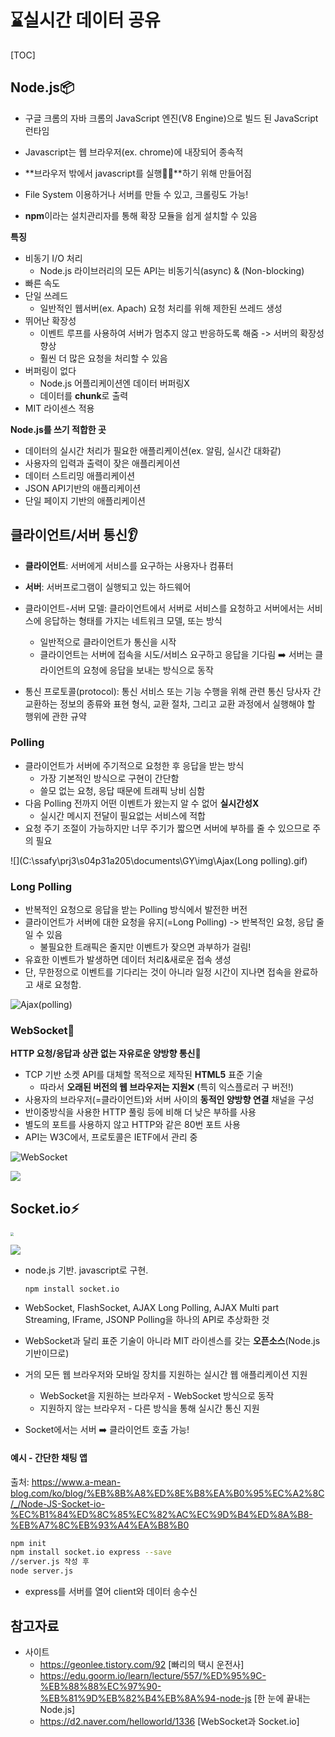 # :hourglass:실시간 데이터 공유

[TOC]

## Node.js:package:

- 구글 크롬의 자바 크롬의 JavaScript 엔진(V8 Engine)으로 빌드 된 JavaScript 런타임

- Javascript는 웹 브라우저(ex. chrome)에 내장되어 종속적
- **브라우저 밖에서 javascript를 실행:surfing_woman:**하기 위해 만들어짐
- File System 이용하거나 서버를 만들 수 있고, 크롤링도 가능!
- **npm**이라는 설치관리자를 통해 확장 모듈을 쉽게 설치할 수 있음



**특징**

- 비동기 I/O 처리
  - Node.js 라이브러리의 모든 API는 비동기식(async) & (Non-blocking)
- 빠른 속도
- 단일 쓰레드
  - 일반적인 웹서버(ex. Apach) 요청 처리를 위해 제한된 쓰레드 생성
- 뛰어난 확장성
  - 이벤트 루프를 사용하여 서버가 멈추지 않고 반응하도록 해줌 -> 서버의 확장성 향상
  - 훨씬 더 많은 요청을 처리할 수 있음
- 버퍼링이 없다
  - Node.js 어플리케이션엔 데이터 버퍼링X
  - 데이터를 **chunk**로 출력
- MIT 라이센스 적용



**Node.js를 쓰기 적합한 곳**

- 데이터의 실시간 처리가 필요한 애플리케이션(ex. 알림, 실시간 대화같)
- 사용자의 입력과 출력이 잦은 애플리케이션
- 데이터 스트리밍 애플리케이션
- JSON API기반의 애플리케이션
- 단일 페이지 기반의 애플리케이션





## 클라이언트/서버 통신:ear:

- **클라이언트**: 서버에게 서비스를 요구하는 사용자나 컴퓨터

- **서버**: 서버프로그램이 실행되고 있는 하드웨어
- 클라이언트-서버 모델:  클라이언트에서 서버로 서비스를 요청하고 서버에서는 서비스에 응답하는 형태를 가지는 네트워크 모델, 또는 방식
  - 일반적으로 클라이언트가 통신을 시작
  - 클라이언트는 서버에 접속을 시도/서비스 요구하고 응답을 기다림 :arrow_right: 서버는 클라이언트의 요청에 응답을 보내는 방식으로 동작

- 통신 프로토콜(protocol): 통신 서비스 또는 기능 수행을 위해 관련 통신 당사자 간 교환하는 정보의 종류와 표현 형식, 교환 절차, 그리고 교환 과정에서 실행해야 할 행위에 관한 규약



### Polling

- 클라이언트가 서버에 주기적으로 요청한 후 응답을 받는 방식
  - 가장 기본적인 방식으로 구현이 간단함
  - 쓸모 없는 요청, 응답 때문에 트래픽 낭비 심함
- 다음 Polling 전까지 어떤 이벤트가 왔는지 알 수 없어 **실시간성X**
  -  실시간 메시지 전달이 필요없는 서비스에 적합
- 요청 주기 조절이 가능하지만 너무 주기가 짧으면 서버에 부하를 줄 수 있으므로 주의 필요

![](C:\ssafy\prj3\s04p31a205\documents\GY\img\Ajax(Long polling).gif)

### Long Polling

- 반복적인 요청으로 응답을 받는 Polling 방식에서 발전한 버전
- 클라이언트가 서버에 대한 요청을 유지(=Long Polling) -> 반복적인 요청, 응답 줄일 수 있음
  - 불필요한 트래픽은 줄지만 이벤트가 잦으면 과부하가 걸림!
- 유효한 이벤트가 발생하면 데이터 처리&새로운 접속 생성
- 단, 무한정으로 이벤트를 기다리는 것이 아니라 일정 시간이 지나면 접속을 완료하고 새로 요청함.

![Ajax(polling)](C:\ssafy\prj3\s04p31a205\documents\GY\img\Ajax(polling).gif)

### WebSocket:speech_balloon:

**HTTP 요청/응답과 상관 없는 자유로운 양방향 통신:mega:**

- TCP 기반 소켓 API를 대체할 목적으로 제작된 **HTML5** 표준 기술
  - 따라서 **오래된 버전의 웹 브라우저는 지원**:x: (특히 익스플로러 구 버전!)
- 사용자의 브라우저(=클라이언트)와 서버 사이의 **동적인 양방향 연결** 채널을 구성
- 반이중방식을 사용한 HTTP 풀링 등에 비해 더 낮은 부하를 사용
- 별도의 포트를 사용하지 않고 HTTP와 같은 80번 포트 사용
- API는 W3C에서, 프로토콜은 IETF에서 관리 중

![WebSocket](C:\ssafy\prj3\s04p31a205\documents\GY\img\WebSocket.gif)

![](C:\ssafy\prj3\s04p31a205\documents\GY\img\websocket.png)



## Socket.io:zap:

<img src="C:\ssafy\prj3\s04p31a205\documents\GY\img\socket.io.png" style="zoom: 33%;" />

![](C:\ssafy\prj3\s04p31a205\documents\GY\img\bidirectional-communication.png)

- node.js 기반. javascript로 구현.

  ```bash
  npm install socket.io
  ```

- WebSocket, FlashSocket, AJAX Long Polling, AJAX Multi part Streaming, IFrame, JSONP Polling을 하나의 API로 추상화한 것
- WebSocket과 달리 표준 기술이 아니라 MIT 라이센스를 갖는 **오픈소스**(Node.js 기반이므로)
- 거의 모든 웹 브라우저와 모바일 장치를 지원하는 실시간 웹 애플리케이션 지원
  - WebSocket을 지원하는 브라우저 - WebSocket 방식으로 동작
  - 지원하지 않는 브라우저 - 다른 방식을 통해 실시간 통신 지원

- Socket에서는 서버 :arrow_right: 클라이언트 호출 가능!





#### 예시 - 간단한 채팅 앱

출처: https://www.a-mean-blog.com/ko/blog/%EB%8B%A8%ED%8E%B8%EA%B0%95%EC%A2%8C/_/Node-JS-Socket-io-%EC%B1%84%ED%8C%85%EC%82%AC%EC%9D%B4%ED%8A%B8-%EB%A7%8C%EB%93%A4%EA%B8%B0

```bash
npm init
npm install socket.io express --save
//server.js 작성 후
node server.js
```

- express를 서버를 열어 client와 데이터 송수신



## 참고자료

- 사이트
  - https://geonlee.tistory.com/92 [빠리의 택시 운전사]
  - https://edu.goorm.io/learn/lecture/557/%ED%95%9C-%EB%88%88%EC%97%90-%EB%81%9D%EB%82%B4%EB%8A%94-node-js [한 눈에 끝내는 Node.js]
  - https://d2.naver.com/helloworld/1336 [WebSocket과 Socket.io]

